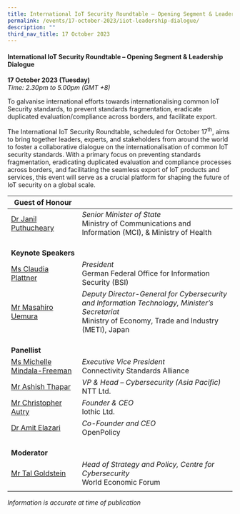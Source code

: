 ```yaml
---
title: International IoT Security Roundtable – Opening Segment & Leadership Dialogue
permalink: /events/17-october-2023/iiot-leadership-dialogue/
description: ""
third_nav_title: 17 October 2023
---
```

#### **International IoT Security Roundtable – Opening Segment &amp; Leadership Dialogue**

**17 October 2023 (Tuesday)**  
*Time: 2.30pm to 5.00pm (GMT +8)*

To galvanise international efforts towards internationalising common IoT Security standards, to prevent standards fragmentation, eradicate duplicated evaluation/compliance across borders, and facilitate export.

The International IoT Security Roundtable, scheduled for October 17<sup>th</sup>, aims to bring together leaders, experts, and stakeholders from around the world to foster a collaborative dialogue on the internationalisation of common IoT security standards. With a primary focus on preventing standards fragmentation, eradicating duplicated evaluation and compliance processes across borders, and facilitating the seamless export of IoT products and services, this event will serve as a crucial platform for shaping the future of IoT security on a global scale.

|**Guest of Honour**          |                                                          |
| -------- | -------- |
| [Dr Janil Puthucheary](/speakers/goh-dr-janil-puthucheary/)  | *Senior Minister of State*<br>Ministry of Communications and Information (MCI), &amp; Ministry of Health      |
|<br> **Keynote Speakers**          |                                                          |
| [Ms Claudia Plattner](/speakers/speaker-claudia-plattner)  | *President*<br>German Federal Office for Information Security (BSI)      |
| [Mr Masahiro Uemura](/speakers/mr-masahiro-uemura)  | *Deputy Director-General for Cybersecurity and Information Technology, Minister’s Secretariat*<br>Ministry of Economy, Trade and Industry (METI), Japan           |
|<br> **Panellist**          |      
| [Ms Michelle Mindala-Freeman](/speakers/speaker-michelle-mindala-freeman)  | *Executive Vice President*<br>Connectivity Standards Alliance           |
| [Mr Ashish Thapar](/speakers/mr-ashish-thapar/)  | *VP &amp; Head – Cybersecurity (Asia Pacific)*<br>NTT Ltd.           |
| [Mr Christopher Autry](/speakers/mr-christopher-autry)  | *Founder &amp; CEO*<br>Iothic Ltd.           |
| [Dr Amit Elazari](/speakers/dr-amit-elazari)  | *Co-Founder and CEO*<br>OpenPolicy           |
| <br> **Moderator**          |                                                              |
| [Mr Tal Goldstein](/speakers/moderator-tal-goldstein)  | *Head of Strategy and Policy, Centre for Cybersecurity*<br>World Economic Forum                 |
| | |

*Information is accurate at time of publication*